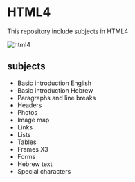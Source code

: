 # HTML4
This repository include subjects in HTML4

![html4](https://user-images.githubusercontent.com/29695545/45265384-b8782680-b452-11e8-91f9-3f4036ca650d.png)

## subjects
* Basic introduction English
* Basic introduction Hebrew
* Paragraphs and line breaks
* Headers
* Photos
* Image map
* Links
* Lists
* Tables
* Frames X3
* Forms
* Hebrew text
* Special characters
